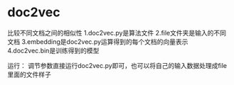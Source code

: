 # doc2vec
比较不同文档之间的相似性
1.doc2vec.py是算法文件
2.file文件夹是输入的不同文档
3.embedding是doc2vec.py运算得到的每个文档的向量表示
4.doc2vec.bin是训练得到的模型

运行：
  调节参数直接运行doc2vec.py即可，也可以将自己的输入数据处理成file里面的文件样子
